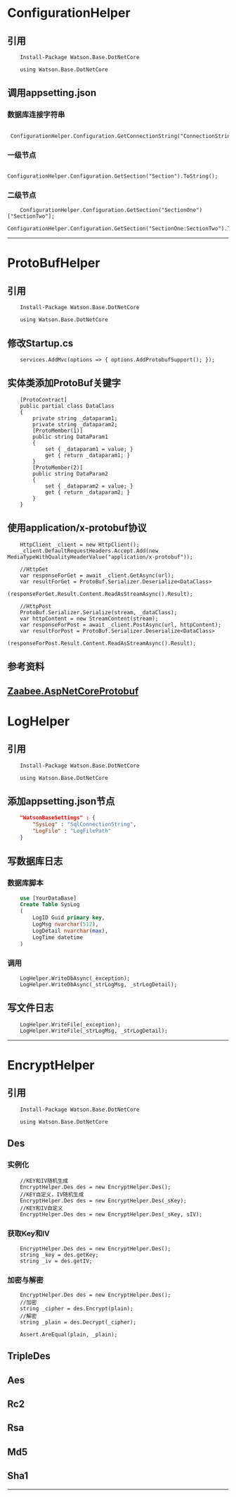 # ConfigurationHelper
## 引用
        Install-Package Watson.Base.DotNetCore
```CSharp
    using Watson.Base.DotNetCore
```
## 调用appsetting.json
### 数据库连接字符串
```CSharp
    ConfigurationHelper.Configuration.GetConnectionString("ConnectionString");
```
### 一级节点
```CSharp
    ConfigurationHelper.Configuration.GetSection("Section").ToString();
```
### 二级节点
```CSharp
    ConfigurationHelper.Configuration.GetSection("SectionOne")["SectionTwo"];
    ConfigurationHelper.Configuration.GetSection("SectionOne:SectionTwo").ToString();
```
---
# ProtoBufHelper
## 引用
        Install-Package Watson.Base.DotNetCore
```CSharp
    using Watson.Base.DotNetCore
```
## 修改Startup.cs
```CSharp
    services.AddMvc(options => { options.AddProtobufSupport(); });
```
## 实体类添加ProtoBuf关键字
```CSharp
    [ProtoContract]
    public partial class DataClass
    {
        private string _dataparam1;
        private string _dataparam2;
        [ProtoMember(1)]
        public string DataParam1
        {
            set { _dataparam1 = value; }
            get { return _dataparam1; }
        }
        [ProtoMember(2)]
        public string DataParam2
        {
            set { _dataparam2 = value; }
            get { return _dataparam2; }
        }
    }
```
## 使用application/x-protobuf协议
```CSharp
    HttpClient _client = new HttpClient();
    _client.DefaultRequestHeaders.Accept.Add(new MediaTypeWithQualityHeaderValue("application/x-protobuf"));
    
    //HttpGet
    var responseForGet = await _client.GetAsync(url);
    var resultForGet = ProtoBuf.Serializer.Deserialize<DataClass>
                        (responseForGet.Result.Content.ReadAsStreamAsync().Result);
    
    //HttpPost
    ProtoBuf.Serializer.Serialize(stream, _dataClass);
    var httpContent = new StreamContent(stream);
    var responseForPost = await _client.PostAsync(url, httpContent);
    var resultForPost = ProtoBuf.Serializer.Deserialize<DataClass>
                        (responseForPost.Result.Content.ReadAsStreamAsync().Result);
```
## 参考资料
  [Zaabee.AspNetCoreProtobuf](https://github.com/Mutuduxf/Zaabee.AspNetCoreProtobuf)
---
# LogHelper
## 引用
        Install-Package Watson.Base.DotNetCore
```CSharp
    using Watson.Base.DotNetCore
```
## 添加appsetting.json节点
```json
    "WatsonBaseSettings" : {
        "SysLog" : "SqlConnectionString",
        "LogFile" : "LogFilePath"
    }
```
## 写数据库日志
### 数据库脚本
```Sql
    use [YourDataBase]
    Create Table SysLog
    (
        LogID Guid primary key,
        LogMsg nvarchar(512),
        LogDetail nvarchar(max),
        LogTime datetime
    )
```
### 调用
```CSharp
    LogHelper.WriteDbAsync(_exception);
    LogHelper.WriteDbAsync(_strLogMsg, _strLogDetail);
```
## 写文件日志
```CSharp
    LogHelper.WriteFile(_exception);
    LogHelper.WriteFile(_strLogMsg, _strLogDetail);
```
---
# EncryptHelper
## 引用
        Install-Package Watson.Base.DotNetCore
```CSharp
    using Watson.Base.DotNetCore
```
## Des
### 实例化
```CSharp
    //KEY和IV随机生成
    EncryptHelper.Des des = new EncryptHelper.Des();
    //KEY自定义，IV随机生成
    EncryptHelper.Des des = new EncryptHelper.Des(_sKey);
    //KEY和IV自定义
    EncryptHelper.Des des = new EncryptHelper.Des(_sKey, sIV);
```
### 获取Key和IV
```CSharp
    EncryptHelper.Des des = new EncryptHelper.Des();
    string _key = des.getKey;
    string _iv = des.getIV;
```
### 加密与解密
```CSharp
    EncryptHelper.Des des = new EncryptHelper.Des();
    //加密
    string _cipher = des.Encrypt(plain);
    //解密
    string _plain = des.Decrypt(_cipher);
    
    Assert.AreEqual(plain, _plain);
```
## TripleDes
## Aes
## Rc2
## Rsa
## Md5
## Sha1
---
